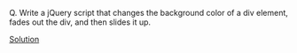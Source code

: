 Q. Write a jQuery script that changes the background color of a div element, fades out the div, and then slides it up. 

[Solution](https://github.com/vivekp-30/practs/blob/012fe831b857395677a75fec3ee1b8f7f6e0c0d9/et/jQ-programs/index1.html)
